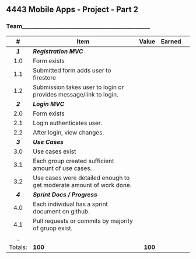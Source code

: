  ## 4443 Mobile Apps - Project - Part 2

### Team_____________________________________________

| #       | Item                                                                | Value   | Earned |       |
| :-----: | ------------------------------------------------------------------- | ------: | -----: | :---: |
| ***1*** | ***Registration MVC***                                              |         |        |       |
| 1.0     | Form exists                                                         |         |        |       |
| 1.1     | Submitted form adds user to firestore                               |         |        |       |
| 1.2     | Submission takes user to login or provides message/link to login.   |         |        |       |
| ***2*** | ***Login MVC***                                                     |         |        |       |
| 2.0     | Form exists                                                         |         |        |       |
| 2.1     | Login authenticates user.                                           |         |        |       |
| 2.2     | After login, view changes.                                          |         |        |       |
| ***3*** | ***Use Cases***                                                     |         |        |       |
| 3.0     | Use cases exist                                                     |         |        |       |
| 3.1     | Each group created sufficient amount of use cases.                  |         |        |       |
| 3.2     | Use cases were detailed enough to get moderate amount of work done. |         |        |       |
| ***4*** | ***Sprint Docs / Progress***                                        |         |        |       |
| 4.0     | Each individual has a sprint document on github.                    |         |        |       |
| 4.1     | Pull requests or commits by majority of gruop exist.                |         |        |       |
| _       |                                                                     |         |        |       |
| Totals: | **100**                                                             | **100** |        |       |


